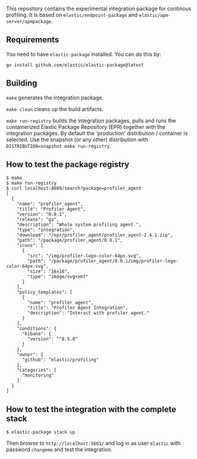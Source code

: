 This repository contains the experimental integration package for continous profiling.
It is based on `elastic/endpoint-package` and `elastic/apm-server/apmpackage`.

## Requirements

You need to have `elastic-package` installed. You can do this by:
```
go install github.com/elastic/elastic-package@latest
```

## Building

`make` generates the integration package.

`make clean` cleans up the build artifacts.

`make run-registry` builds the integration packages, pulls and runs the containerized Elastic Package Repository (EPR) together with the integration packages.
 By default the 'production' distribution / container is selected. Use the snapshot (or any other) distribution with
 `DISTRIBUTION=snapshot make run-registry`.

## How to test the package registry

```
$ make
$ make run-registry
$ curl localhost:8080/search?package=profiler_agent
[
  {
    "name": "profiler_agent",
    "title": "Profiler Agent",
    "version": "0.0.1",
    "release": "ga",
    "description": "Whole system profiling agent.",
    "type": "integration",
    "download": "/epr/profiler_agent/profiler_agent-2.4.1.zip",
    "path": "/package/profiler_agent/0.0.1",
    "icons": [
      {
        "src": "/img/profiler-logo-color-64px.svg",
        "path": "/package/profiler_agent/0.0.1/img/profiler-logo-color-64px.svg",
        "size": "16x16",
        "type": "image/svg+xml"
      }
    ],
    "policy_templates": [
      {
        "name": "profiler agent",
        "title": "Profiler Agent Integration",
        "description": "Interact with profiler agent."
      }
    ],
    "conditions": {
      "kibana": {
        "version": "^8.5.0"
      }
    },
    "owner": {
      "github": "elastic/profiling"
    },
    "categories": [
      "monitoring"
    ]
  }
]
```

## How to test the integration with the complete stack

```
$ elastic-package stack up
```

Then browse to `http://localhost:5601/` and log in as user `elastic` with password `changeme` and
test the integration.
